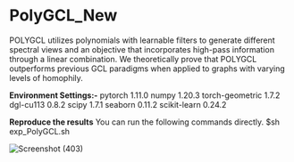 # PolyGCL_New
 POLYGCL utilizes polynomials with learnable filters  to generate different spectral views and an objective that incorporates high-pass  information through a linear combination. We theoretically prove that POLYGCL  outperforms previous GCL paradigms when applied to graphs with varying levels  of homophily.

 **Environment Settings:-**
 pytorch 1.11.0
numpy 1.20.3
torch-geometric 1.7.2
dgl-cu113 0.8.2
scipy 1.7.1
seaborn 0.11.2
scikit-learn 0.24.2

**Reproduce the results**
You can run the following commands directly.
$sh exp_PolyGCL.sh

![Screenshot (403)](https://github.com/rajnish159/PolyGCL_New/assets/108886478/2c57e8ea-2de7-44e1-8b93-e7240b28989d)

